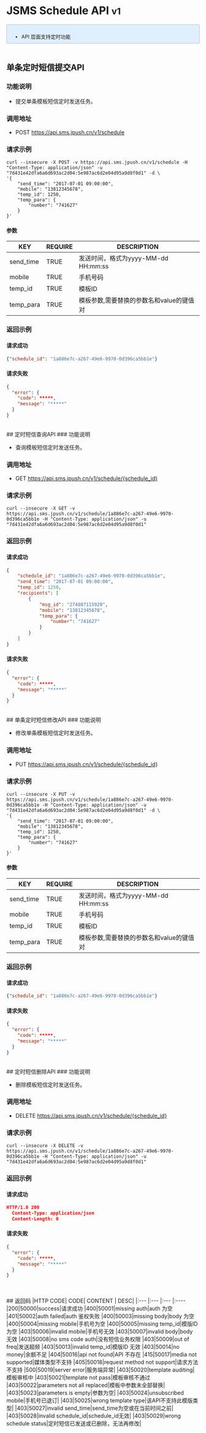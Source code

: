 # JSMS Schedule API <small>v1</small>
<div style="font-size:13px;background: #E0EFFE;border: 1px solid #ACBFD7;border-radius: 3px;padding: 8px 16px;">
<ul style="margin-bottom:0px;">
<li>API 层面支持定时功能</li>
</ul>
</div>
</br>


## 单条定时短信提交API
### 功能说明

- 提交单条模板短信定时发送任务。

### 调用地址

- POST https://api.sms.jpush.cn/v1/schedule

### 请求示例

```
curl --insecure -X POST -v https://api.sms.jpush.cn/v1/schedule -H "Content-Type: application/json" -u "7d431e42dfa6a6d693ac2d04:5e987ac6d2e04d95a9d8f0d1" -d \
'{
    "send_time": "2017-07-01 09:00:00",
    "mobile": "13812345678",
    "temp_id": 1250,
    "temp_para": {
        "number": "741627"
    }
}'
```

#### 参数

|KEY|REQUIRE|DESCRIPTION|
|----|----|----|
|send_time|TRUE|发送时间，格式为yyyy-MM-dd HH:mm:ss|
|mobile|TRUE|手机号码|
|temp_id|TRUE|模板ID|
|temp_para|TRUE|模板参数,需要替换的参数名和value的键值对|

### 返回示例

#### 请求成功

```json
{"schedule_id": "1a886e7c-a267-49e6-9970-0d396ca5bb1e"}
```

#### 请求失败

```json
{
  "error": {
    "code": *****,
    "message": "*****"
  }
}
```

<br/>  
## 定时短信查询API
### 功能说明

- 查询模板短信定时发送任务。

### 调用地址

- GET https://api.sms.jpush.cn/v1/schedule/{schedule_id}

### 请求示例

```
curl --insecure -X GET -v https://api.sms.jpush.cn/v1/schedule/1a886e7c-a267-49e6-9970-0d396ca5bb1e -H "Content-Type: application/json" -u "7d431e42dfa6a6d693ac2d04:5e987ac6d2e04d95a9d8f0d1"
```

### 返回示例

#### 请求成功

```json
{
    "schedule_id": "1a886e7c-a267-49e6-9970-0d396ca5bb1e",
    "send_time": "2017-07-01 09:00:00",
    "temp_id": 1250,
    "recipients": [
        {
            "msg_id": "274887115920",
            "mobile": "13812345678",
            "temp_para": {
                "number": "741627"
            }
        }
    ]
}
```

#### 请求失败

```json
{
  "error": {
    "code": *****,
    "message": "*****"
  }
}
```

<br/>  
## 单条定时短信修改API
### 功能说明

- 修改单条模板短信定时发送任务。

### 调用地址

- PUT https://api.sms.jpush.cn/v1/schedule/{schedule_id}

### 请求示例

```
curl --insecure -X PUT -v https://api.sms.jpush.cn/v1/schedule/1a886e7c-a267-49e6-9970-0d396ca5bb1e -H "Content-Type: application/json" -u "7d431e42dfa6a6d693ac2d04:5e987ac6d2e04d95a9d8f0d1" -d \
'{
    "send_time": "2017-07-01 09:00:00",
    "mobile": "13812345678",
    "temp_id": 1250,
    "temp_para": {
        "number": "741627"
    }
}'
```

#### 参数

|KEY|REQUIRE|DESCRIPTION|
|----|----|----|
|send_time|TRUE|发送时间，格式为yyyy-MM-dd HH:mm:ss|
|mobile|TRUE|手机号码|
|temp_id|TRUE|模板ID|
|temp_para|TRUE|模板参数,需要替换的参数名和value的键值对|

### 返回示例

#### 请求成功

```json
{"schedule_id": "1a886e7c-a267-49e6-9970-0d396ca5bb1e"}
```

#### 请求失败

```json
{
  "error": {
    "code": *****,
    "message": "*****"
  }
}
```  

<br/>  
## 定时短信删除API
### 功能说明

- 删除模板短信定时发送任务。

### 调用地址

- DELETE https://api.sms.jpush.cn/v1/schedule/{schedule_id}

### 请求示例

```
curl --insecure -X DELETE -v https://api.sms.jpush.cn/v1/schedule/1a886e7c-a267-49e6-9970-0d396ca5bb1e -H "Content-Type: application/json" -u "7d431e42dfa6a6d693ac2d04:5e987ac6d2e04d95a9d8f0d1"
```

### 返回示例

#### 请求成功

```json
HTTP/1.0 200
  Content-Type: application/json
  Content-Length: 0
```

#### 请求失败

```json
{
  "error": {
    "code": *****,
    "message": "*****"
  }
}
```
  
<br/>  
<br/>
## 返回码
|HTTP CODE| CODE| CONTENT  | DESC|
|:--- |:--- |:--- |:----
|200|50000|success|请求成功
|400|50001|missing auth|auth 为空
|401|50002|auth failed|auth 鉴权失败
|400|50003|missing body|body 为空
|400|50004|missing mobile|手机号为空
|400|50005|missing  temp_id|模版ID 为空
|403|50006|invalid mobile|手机号无效
|403|50007|invalid body|body 无效
|403|50008|no sms code auth|没有短信业务权限
|403|50009|out of freq|发送超频
|403|50013|invalid temp_id|模版ID 无效
|403|50014|no money|余额不足
|404|50016|api not found|API 不存在
|415|50017|media not supported|媒体类型不支持
|405|50018|request method not support|请求方法不支持
|500|50019|server error|服务端异常|
|403|50020|template auditing|模板审核中
|403|50021|template not pass|模板审核不通过
|403|50022|parameters not all replaced|模板中参数未全部替换|
|403|50023|parameters is empty|参数为空|
|403|50024|unsubscribed mobile|手机号已退订|
|403|50025|wrong template type|该API不支持此模版类型|
|403|50027|invalid send_time|send_time为空或在当前时间之前|
|403|50028|invalid schedule_id|schedule_id无效|
|403|50029|wrong schedule status|定时短信已发送或已删除，无法再修改|